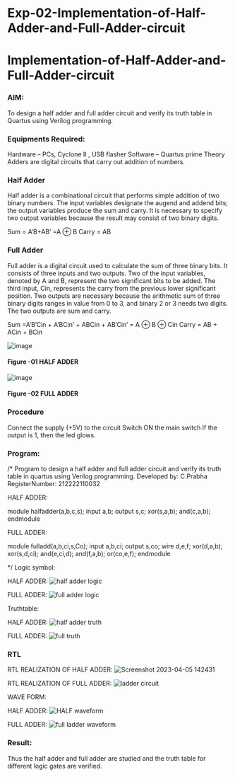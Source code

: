 # Exp-02-Implementation-of-Half-Adder-and-Full-Adder-circuit

# Implementation-of-Half-Adder-and-Full-Adder-circuit
### AIM:
To design a half adder and full adder circuit and verify its truth table in Quartus using Verilog programming.

### Equipments Required:
Hardware – PCs, Cyclone II , USB flasher
Software – Quartus prime
Theory
Adders are digital circuits that carry out addition of numbers.

### Half Adder
Half adder is a combinational circuit that performs simple addition of two binary numbers. The input variables designate the augend and addend bits; the output variables produce the sum and carry. It is necessary to specify two output variables because the result may consist of two binary digits.

Sum = A’B+AB’ =A ⊕ B Carry = AB

### Full Adder
Full adder is a digital circuit used to calculate the sum of three binary bits. It consists of three inputs and two outputs. Two of the input variables, denoted by A and B, represent the two significant bits to be added. The third input, Cin, represents the carry from the previous lower significant position. Two outputs are necessary because the arithmetic sum of three binary digits ranges in value from 0 to 3, and binary 2 or 3 needs two digits. The two outputs are sum and carry.

Sum =A’B’Cin + A’BCin’ + ABCin + AB’Cin’ = A ⊕ B ⊕ Cin Carry = AB + ACin + BCin

 ![image](https://user-images.githubusercontent.com/36288975/163552156-a13e5a56-c638-4110-97d9-8896907c8d25.png)

#### Figure -01 HALF ADDER 


![image](https://user-images.githubusercontent.com/36288975/163552057-b3547877-6d07-45b4-b7e0-bcfebfad9e1d.png)

#### Figure -02 FULL ADDER 

### Procedure

Connect the supply (+5V) to the circuit
Switch ON the main switch
If the output is 1, then the led glows.

### Program:
/*
Program to design a half adder and full adder circuit and verify its truth table in quartus using Verilog programming.
Developed by: C.Prabha
RegisterNumber:  212222110032

HALF ADDER:

module halfadder(a,b,c,s);
input a,b;
output s,c;
xor(s,a,b);
and(c,a,b);
endmodule

FULL ADDER:

module fulladd(a,b,ci,s,Co);
input a,b,ci;
output s,co;
wire d,e,f;
xor(d,a,b);
xor(s,d,ci);
and(e,ci,d);
and(f,a,b);
or(co,e,f);
endmodule

*/
Logic symbol:

HALF ADDER:
![half adder logic](https://user-images.githubusercontent.com/120194155/232570317-e7577ea1-58c7-4066-a23f-600fe3f15d11.png)

FULL ADDER:
![full adder logic](https://user-images.githubusercontent.com/120194155/232570401-c97e4dcc-551d-459a-a2ea-388696958d9d.png)

Truthtable:

HALF ADDER:
![half adder truth](https://user-images.githubusercontent.com/120194155/232570504-1117cc92-ac1c-4f75-b4b6-ab230836ad46.png)

FULL ADDER:
![full truth](https://user-images.githubusercontent.com/120194155/232570579-dd0910fb-d387-42ee-9830-73781c318bdb.png)

### RTL

RTL REALIZATION OF HALF ADDER:
![Screenshot 2023-04-05 142431](https://user-images.githubusercontent.com/120194155/232571149-4c83234e-7ab9-4ac1-865b-a2d7348515ca.png)

RTL REALIZATION OF FULL ADDER:
![ladder circuit](https://user-images.githubusercontent.com/120194155/232571329-a650b349-14f1-43ab-aa77-715c2dd0d1d5.png)

WAVE FORM:

HALF ADDER:
![HALF waveform](https://user-images.githubusercontent.com/120194155/232572389-e71c3826-2f8f-4331-81b0-d1bab2e61517.png)


FULL ADDER:
![full ladder waveform](https://user-images.githubusercontent.com/120194155/232572089-6badf782-5a5d-4f41-9289-0b20e4e0e9f5.png)

### Result:
Thus the half adder and full adder are studied and the truth table for different logic gates are verified.
